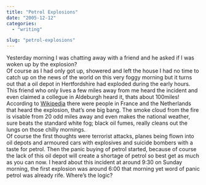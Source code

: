 ```yaml
---
title: "Petrol Explosions"
date: "2005-12-12"
categories: 
  - "writing"

slug: "petrol-explosions"
---
```


Yesterday morning I was chatting away with a friend and he asked if I was woken up by the explosion?  
Of course as I had only got up, showered and left the house I had no time to catch up on the news of the world on this very foggy morning but it turns out that a oil depot in Hertfordshire had exploded during the early hours. This friend who only lives a few miles away from me heard the incident and even claimed a collegue in Aldeburgh heard it, thats about 100miles!  
According to [Wikipedia](https://en.wikipedia.org/wiki/2005_Hertfordshire_Oil_Storage_Terminal_fire) there were people in France and the Netherlands that heard the explosion, that’s one big bang. The smoke cloud from the fire is visable from 20 odd miles away and even makes the national weather, sure beats the standard white fog; black oil fumes, really cleans out the lungs on those chilly mornings.  
Of course the first thoughts were terrorist attacks, planes being flown into oil depots and armoured cars with explosives and suicide bombers with a taste for petrol. Then the panic buying of petrol started, because of course the lack of this oil depot will create a shortage of petrol so best get as much as you can now. I heard about this incident at around 9:30 on Sunday morning, the first explosion was around 6:00 that morning yet word of panic petrol was already rife. Where’s the logic?
